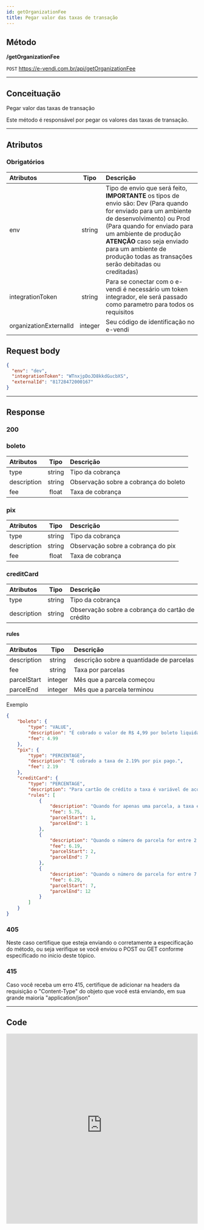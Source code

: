 ```yaml
---
id: getOrganizationFee
title: Pegar valor das taxas de transação
---
```


## Método

**/getOrganizationFee**

`POST` https://e-vendi.com.br/api/getOrganizationFee

---

## Conceituação 

Pegar valor das taxas de transação

Este método é responsável por pegar os valores das taxas de transação.

---

## Atributos

### Obrigatórios

| Atributos | Tipo | Descrição |
| :-- | :-: | :-- |
| env | string | Tipo de envio que será feito, **IMPORTANTE** os tipos de envio são: Dev (Para quando for enviado para um ambiente de desenvolvimento) ou Prod (Para quando for enviado para um ambiente de produção **ATENÇÃO** caso seja enviado para um ambiente de produção todas as transações serão debitadas ou creditadas) |
| integrationToken | string | Para se conectar com o e-vendi é necessário um token integrador, ele será passado como parametro para todos os requisitos | 
| organizationExternalId | integer | Seu código de identificação no e-vendi |

## Request body

```json
{
  "env": "dev",
  "integrationToken": "WTnxjpDoJD8kkdGucbXS",
  "externalId": "81728472000167"
}
```

---

## Response

### 200

### boleto

| Atributos | Tipo | Descrição |
| :-- | :-: | :-- |
| type | string | Tipo da cobrança |
| description | string | Observação sobre a cobrança do boleto |
| fee | float | Taxa de cobrança |

### pix

| Atributos | Tipo | Descrição |
| :-- | :-: | :-- |
| type | string | Tipo da cobrança |
| description | string | Observação sobre a cobrança do pix |
| fee | float | Taxa de cobrança |

### creditCard 

| Atributos | Tipo | Descrição |
| :-- | :-: | :-- |
| type | string | Tipo da cobrança |
| description | string | Observação sobre a cobrança do cartão de crédito |

#### rules

| Atributos | Tipo | Descrição |
| :-- | :-: | :-- |
| description | string |descrição sobre a quantidade de parcelas |
| fee | string | Taxa por parcelas |
| parcelStart | integer | Mês que a parcela começou |
| parcelEnd | integer | Mês que a parcela terminou |

Exemplo

```json
{
    "boleto": {
        "type": "VALUE",
        "description": "É cobrado o valor de R$ 4,99 por boleto liquidado.",
        "fee": 4.99
    },
    "pix": {
        "type": "PERCENTAGE",
        "description": "É cobrado a taxa de 2.19% por pix pago.",
        "fee": 2.19
    },
    "creditCard": {
        "type": "PERCENTAGE",
        "description": "Para cartão de crédito a taxa é variável de acordo com o número de parcelas.",
        "rules": [
            {
                "description": "Quando for apenas uma parcela, a taxa é de 5.75%",
                "fee": 5.75,
                "parcelStart": 1,
                "parcelEnd": 1
            },
            {
                "description": "Quando o número de parcela for entre 2 até 7, a taxa é de 6.19%",
                "fee": 6.19,
                "parcelStart": 2,
                "parcelEnd": 7
            },
            {
                "description": "Quando o número de parcela for entre 7 até 12, a taxa é de 6.29%",
                "fee": 6.29,
                "parcelStart": 7,
                "parcelEnd": 12
            }
        ]
    }
}
```

### 405

Neste caso certifique que esteja enviando o corretamente a especificação do método, ou seja verifique se você enviou o POST ou GET conforme especificado no inicio deste tópico.

### 415

Caso você receba um erro 415, certifique de adicionar na headers da requisição o "Content-Type" do objeto que você está enviando, em sua grande maioria "application/json"

---

## Code

<iframe src="https://raw.githubusercontent.com/e-vendi/e-vendi-docs/main/json-examples/getOrganizationFee.json" frameborder="0" scrolling="no" width="100%" height="500px" seamless></iframe>
